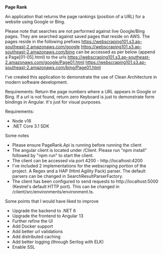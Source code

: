 

**Page Rank**

An application that returns the page rankings (position of a URL) for a website using Google or Bing. 

Please note that searches are not performed against live Google/Bing pages. They are searched against saved pages that reside on AWS. The pages reside in the following prefixes
https://webscraping101.s3.ap-southeast-2.amazonaws.com/google
https://webscraping101.s3.ap-southeast-2.amazonaws.com/bing
can be accessed as per below (append a Page[01-05].html) to the urls
https://webscraping101.s3.ap-southeast-2.amazonaws.com/google/Page01.html
https://webscraping101.s3.ap-southeast-2.amazonaws.com/bing/Page01.html

I've created this application to demonstrate the use of Clean Architecture in modern software development.

Requirements:
Return the page numbers where a URL appears in Google or Bing. If a url is not found, return zero
Keyboard is just to demonstrate form bindings in Angular. It's just for visual purposes.

Requirements:
- Node v16
- .NET Core 3.1 SDK

Some notes
- Please ensure PageRank.Api is running before running the client
- The angular client is located under /Client. Please run "npm install" followed by "npm run" to start the client. 
- The client can be accessed via port 4200 - http://localhost:4200
- I've included 2 implementations for the webscraping portion of the project. A Regex and a HAP (Html Agility Pack) parser. The default parsers can be changed in SearchResultParserFactory.
- The client has been configured to send requests to http://localhost:5000 (Kestrel's default HTTP port). This can be changed in /client/src/environments/environment.ts.

Some points that I would have liked to improve
- Upgrade the backend to .NET 6
- Upgrade the frontend to Angular 13
- Further refine the UI
- Add Docker support
- Add better url validations
- Add distributed caching
- Add better logging (through Serilog with ELK)
- Enable SSL
